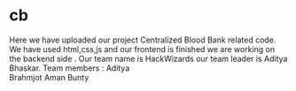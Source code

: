 # cb
Here we have uploaded our project Centralized Blood Bank related code.
We have used html,css,js and our frontend is finished we are working on the backend side .
Our team name is HackWizards our team leader is Aditya Bhaskar.
Team members : 
Aditya  
Brahmjot 
Aman 
Bunty
